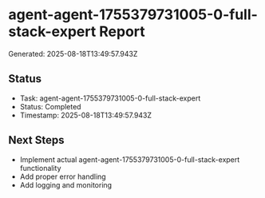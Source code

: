 # agent-agent-1755379731005-0-full-stack-expert Report

Generated: 2025-08-18T13:49:57.943Z

## Status
- Task: agent-agent-1755379731005-0-full-stack-expert
- Status: Completed
- Timestamp: 2025-08-18T13:49:57.943Z

## Next Steps
- Implement actual agent-agent-1755379731005-0-full-stack-expert functionality
- Add proper error handling
- Add logging and monitoring
